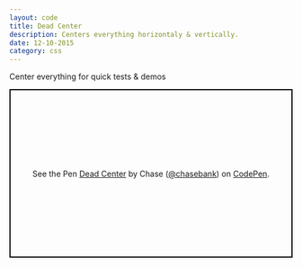 ```yaml
---
layout: code
title: Dead Center
description: Centers everything horizontaly & vertically.
date: 12-10-2015
category: css
---
```


Center everything for quick tests & demos

<p class="codepen" data-height="300" data-theme-id="21051" data-default-tab="html,result" data-user="chasebank" data-slug-hash="c718236015f86f38e9bdd80cafd7ad3e" data-editable="true" style="height: 300px; box-sizing: border-box; display: flex; align-items: center; justify-content: center; border: 2px solid black; margin: 1em 0; padding: 1em;" data-pen-title="Dead Center">
  <span>See the Pen <a href="https://codepen.io/chasebank/pen/c718236015f86f38e9bdd80cafd7ad3e/">
  Dead Center</a> by Chase (<a href="https://codepen.io/chasebank">@chasebank</a>)
  on <a href="https://codepen.io">CodePen</a>.</span>
</p>
